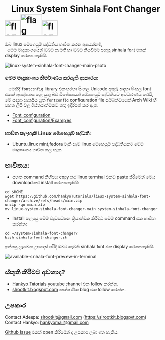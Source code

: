 # &nbsp;&nbsp;&nbsp;Linux System Sinhala Font Changer<img src="https://user-images.githubusercontent.com/33552426/132079084-17fb09f4-fd62-4f88-a72b-7f204cb9ac7b.gif" alt="flag" width="50"/><img src="https://user-images.githubusercontent.com/33552426/132079084-17fb09f4-fd62-4f88-a72b-7f204cb9ac7b.gif" alt="flag" width="70"/><img src="https://user-images.githubusercontent.com/33552426/132079084-17fb09f4-fd62-4f88-a72b-7f204cb9ac7b.gif" alt="flag" width="50"/>

ඔබ linux මෙහෙයුම් පද්ධතිය භාවිත කරන අයෙක්නම්,<br/>
 &nbsp;&nbsp;මෙම මෘදුකාංගයෙන් ඔබට කැමති හා ඔබට කියවීමට පහසු sinhala font එකක් display කරගත හැකියි.

![linux-system-sinhala-font-changer-main-photo](https://user-images.githubusercontent.com/33552426/133216984-fc4adfab-0c86-4af7-91fb-a411bb2eb7d0.png)



### මෙම මෘදුකාංගය නිර්මාණය කරඇති ආකාරය:
 &nbsp;&nbsp;&nbsp;මෙහිදී `fontconfig` library එක හරහා සිංහල Unicode අකුරු සඳහා සිංහල font එකක් ආදේශනය කළ යුතු බව විශේෂයෙන් මෙහෙයුම් පද්ධතියට 
අවධාරණය කරයි, මේ සඳහා සැකසිය යුතු `fontconfig` configuration file සම්බන්ධයෙන් Arch 
Wiki හි පහත ලිපි වල විස්තරාත්මකව තතු ඉදිරිපත් කර ඇත.

+ [Font_configuration](https://wiki.archlinux.org/title/Font_configuration)
+ [Font_configuration/Examples](https://wiki.archlinux.org/title/Font_configuration/Examples)
 
### භාවිත කලහැකි Linux මෙහෙයුම් පද්ධති:
+ Ubuntu,linux mint,fedora වැනි සෑම linux මෙහෙයුම් පද්ධතියකම මෙම මෘදුකාංගය භාවිත කල හැක.
 
## භාවිතය:

+ පහත command කිහිපය copy කර linux terminal එකට paste කිරීමෙන් මෙය download කර install කරගතහැකියි:

```
cd $HOME
wget https://github.com/hankyoTutorials/linux-system-sinhala-font-changer/archive/refs/heads/main.zip
unzip -qo main.zip
mv linux-system-sinhala-font-changer-main system-sinhala-font-changer
```
+ Install කලපසු මේම වැඩසටහන ක්‍රියාත්මක කිරීමට මෙම command එක භාවිත කරන්න:

```
cd ~/system-sinhala-font-changer/
bash sinhala-font-changer.sh
```

ඉන්පසු ලැබෙන උපදෙස් පරිදි ඔබට කැමති sinhala font එක display කරගතහැකියි.

![available-sinhala-font-preview-in-terminal](https://user-images.githubusercontent.com/33552426/133214737-37f11441-699e-42aa-89c5-49363584b57e.png)

## ස්තුති කිරීමට අවශ්‍යද? 

+ [Hankyo Tutorials](https://www.youtube.com/channel/UCva_1artxqrL9oUcYAuZpIA) youtube channel එක follow කරන්න.
+ [slrootkit.blogspot.com](https://slrootkit.blogspot.com) තාක්ෂණික blog එක follow කරන්න. 

## උපකාර

Contact Adeepa: slrootkit@gmail.com (https://slrootkit.blogspot.com)<br/>
Contact Hankyo: hankyomail@gmail.com

[Github Issue](https://github.com/hankyoTutorials/linux-system-sinhala-font-changer/issues) එකක් open කිරීමෙන් ද උපකාර ලබා ගත හැකිය. 
